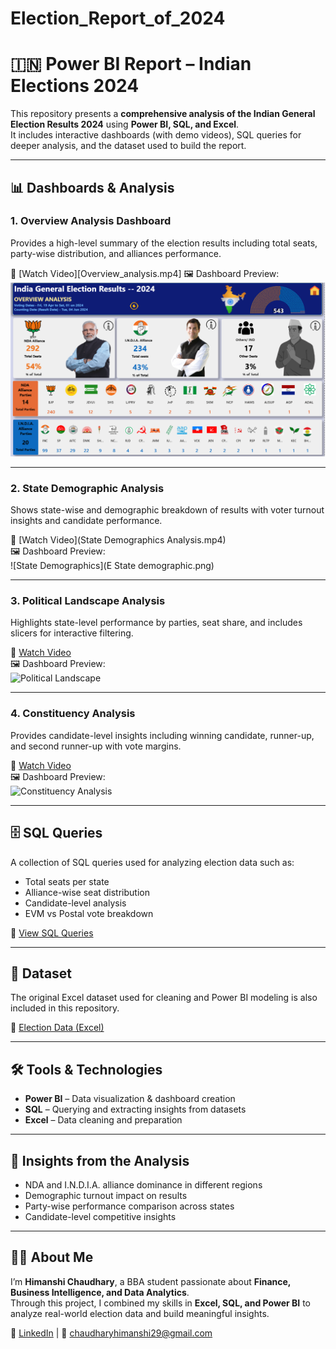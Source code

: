 # Election_Report_of_2024
# 🇮🇳 Power BI Report – Indian Elections 2024

This repository presents a **comprehensive analysis of the Indian General Election Results 2024** using **Power BI, SQL, and Excel**.  
It includes interactive dashboards (with demo videos), SQL queries for deeper analysis, and the dataset used to build the report.

---

## 📊 Dashboards & Analysis

### 1. Overview Analysis Dashboard
Provides a high-level summary of the election results including total seats, party-wise distribution, and alliances performance.  

🎥 [Watch Video][Overview_analysis.mp4]
🖼️ Dashboard Preview:  
![Overview Dashboard](E_Overview_A.png)

---

### 2. State Demographic Analysis
Shows state-wise and demographic breakdown of results with voter turnout insights and candidate performance.  

🎥 [Watch Video](State Demographics Analysis.mp4)  
🖼️ Dashboard Preview:  
![State Demographics](E State demographic.png)

---

### 3. Political Landscape Analysis
Highlights state-level performance by parties, seat share, and includes slicers for interactive filtering.  

🎥 [Watch Video](Political_Landscape/video.mp4)  
🖼️ Dashboard Preview:  
![Political Landscape](images/political.png)

---

### 4. Constituency Analysis
Provides candidate-level insights including winning candidate, runner-up, and second runner-up with vote margins.  

🎥 [Watch Video](Constituency_Analysis/video.mp4)  
🖼️ Dashboard Preview:  
![Constituency Analysis](images/constituency.png)

---

## 🗄️ SQL Queries
A collection of SQL queries used for analyzing election data such as:  
- Total seats per state  
- Alliance-wise seat distribution  
- Candidate-level analysis  
- EVM vs Postal vote breakdown  

📂 [View SQL Queries](SQL%20Queries.docx)  

---

## 📑 Dataset
The original Excel dataset used for cleaning and Power BI modeling is also included in this repository.  

📂 [Election Data (Excel)](data/election_data.xlsx)  

---

## 🛠️ Tools & Technologies
- **Power BI** – Data visualization & dashboard creation  
- **SQL** – Querying and extracting insights from datasets  
- **Excel** – Data cleaning and preparation  

---

## 🚀 Insights from the Analysis
- NDA and I.N.D.I.A. alliance dominance in different regions  
- Demographic turnout impact on results  
- Party-wise performance comparison across states  
- Candidate-level competitive insights  

---

## 👩‍💻 About Me
I’m **Himanshi Chaudhary**, a BBA student passionate about **Finance, Business Intelligence, and Data Analytics**.  
Through this project, I combined my skills in **Excel, SQL, and Power BI** to analyze real-world election data and build meaningful insights.  

🔗 [LinkedIn](https://linkedin.com) | 📧 chaudharyhimanshi29@gmail.com
